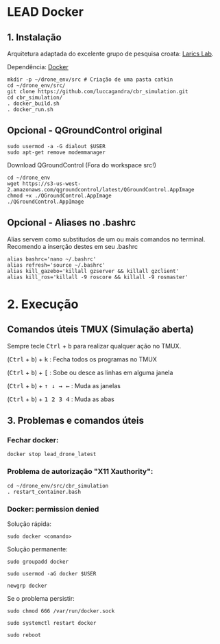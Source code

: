 # LEAD Docker

## 1. Instalação

Arquitetura adaptada do excelente grupo de pesquisa croata: [Larics Lab](https://github.com/larics/uav_ros_simulation). 

Dependência: [Docker](https://docs.docker.com/engine/install/ubuntu/)

```
mkdir -p ~/drone_env/src # Criação de uma pasta catkin
cd ~/drone_env/src/
git clone https://github.com/luccagandra/cbr_simulation.git
cd cbr_simulation/
. docker_build.sh
. docker_run.sh
```

## Opcional - QGroundControl original

```
sudo usermod -a -G dialout $USER
sudo apt-get remove modemmanager
```

Download QGroundControl (Fora do workspace src!)
```
cd ~/drone_env
wget https://s3-us-west-2.amazonaws.com/qgroundcontrol/latest/QGroundControl.AppImage
chmod +x ./QGroundControl.AppImage 
./QGroundControl.AppImage
```


## Opcional - Aliases no .bashrc

Alias servem como substitudos de um ou mais comandos no terminal. Recomendo a inserção destes em seu .bashrc
```
alias bashrc='nano ~/.bashrc'
alias refresh='source ~/.bashrc'
alias kill_gazebo='killall gzserver && killall gzclient'
alias kill_ros='killall -9 roscore && killall -9 rosmaster'
```

# 2. Execução


## Comandos úteis TMUX (Simulação aberta)

Sempre tecle <kbd>Ctrl</kbd> + <kbd>b</kbd> para realizar qualquer ação no TMUX.

(<kbd>Ctrl</kbd> + <kbd>b</kbd>) + <kbd>k</kbd> : Fecha todos os programas no TMUX

(<kbd>Ctrl</kbd> + <kbd>b</kbd>) + <kbd>[</kbd> : Sobe ou desce as linhas em alguma janela

(<kbd>Ctrl</kbd> + <kbd>b</kbd>) + <kbd>↑ ↓ → ←</kbd> : Muda as janelas

(<kbd>Ctrl</kbd> + <kbd>b</kbd>) + <kbd>1 2 3 4</kbd> : Muda as abas

## 3. Problemas e comandos úteis


### Fechar docker:
```
docker stop lead_drone_latest
```

### Problema de autorização "X11 Xauthority": 

```
cd ~/drone_env/src/cbr_simulation
. restart_container.bash
```

### Docker: permission denied

Solução rápida:
```
sudo docker <comando>
```

Solução permanente:
```
sudo groupadd docker

sudo usermod -aG docker $USER

newgrp docker
```

Se o problema persistir:
```
sudo chmod 666 /var/run/docker.sock

sudo systemctl restart docker

sudo reboot
```

